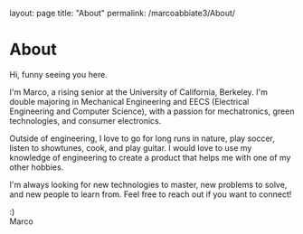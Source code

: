 layout: page
title: "About"
permalink: /marcoabbiate3/About/

# About

Hi, funny seeing you here. 

I'm Marco, a rising senior at the University of California, Berkeley. I'm double majoring in Mechanical Engineering and EECS 
(Electrical Engineering and Computer Science), with a passion for mechatronics, green technologies, and consumer electronics.

Outside of engineering, I love to go for long runs in nature, play soccer, listen to showtunes, cook, and play guitar. I would
love to use my knowledge of engineering to create a product that helps me with one of my other hobbies.

I'm always looking for new technologies to master, new problems to solve, and new people to learn from. Feel free to reach out if
you want to connect!

:)   
Marco
